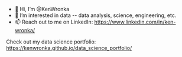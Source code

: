 - 👋 Hi, I’m @KenWronka
- 👀 I’m interested in data -- data analysis, science, engineering, etc.
- 📫 Reach out to me on LinkedIn: https://www.linkedin.com/in/ken-wronka/

Check out my data science portfolio: https://kenwronka.github.io/data_science_portfolio/



<!---
KenWronka/KenWronka is a ✨ special ✨ repository because its `README.md` (this file) appears on your GitHub profile.
You can click the Preview link to take a look at your changes.
--->
